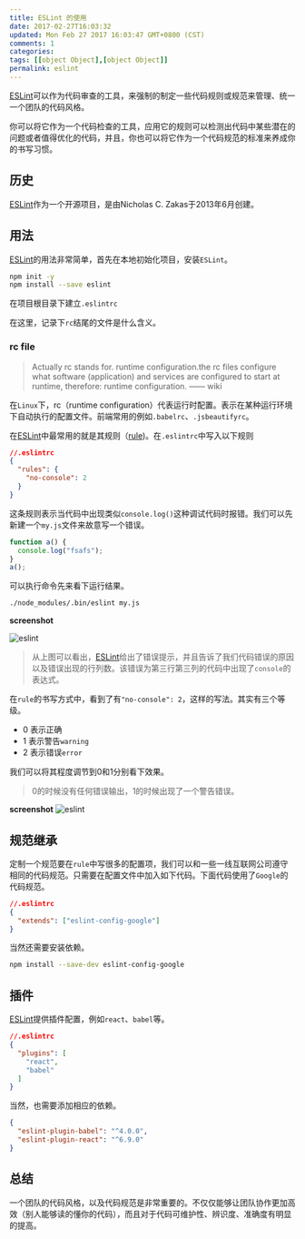```yaml
---
title: ESLint 的使用
date: 2017-02-27T16:03:32
updated: Mon Feb 27 2017 16:03:47 GMT+0800 (CST)
comments: 1
categories:
tags: [[object Object],[object Object]]
permalink: eslint
---
```


[ESLint](http://eslint.org/)可以作为代码审查的工具，来强制的制定一些代码规则或规范来管理、统一一个团队的代码风格。

你可以将它作为一个代码检查的工具，应用它的规则可以检测出代码中某些潜在的问题或者值得优化的代码，并且，你也可以将它作为一个代码规范的标准来养成你的书写习惯。

<!--more-->
## 历史

[ESLint](http://eslint.org/)作为一个开源项目，是由Nicholas C. Zakas于2013年6月创建。

## 用法

[ESLint](http://eslint.org/)的用法非常简单，首先在本地初始化项目，安装`ESLint`。

```bash
npm init -y
npm install --save eslint
```

在项目根目录下建立`.eslintrc`

在这里，记录下`rc`结尾的文件是什么含义。

### rc file

> Actually rc stands for. runtime configuration.the rc files configure what software (application) and services are configured to start at runtime, therefore: runtime configuration. —— wiki

在`Linux`下，rc（runtime configuration）代表运行时配置。表示在某种运行环境下自动执行的配置文件。前端常用的例如`.babelrc`、`.jsbeautifyrc`。


在[ESLint](http://eslint.org)中最常用的就是其规则（[rule](http://eslint.org/docs/rules/))。在`.eslintrc`中写入以下规则

```json
//.eslintrc
{
  "rules": {
    "no-console": 2
  }
}

```

这条规则表示当代码中出现类似`console.log()`这种调试代码时报错。我们可以先新建一个`my.js`文件来故意写一个错误。

```js
function a() {
  console.log("fsafs");
}
a();
```

可以执行命令先来看下运行结果。

```bash
./node_modules/.bin/eslint my.js
```

**screenshot**

![eslint](https://images-manager.oss-cn-shanghai.aliyuncs.com/static/eslint/eslint.png)

> 从上图可以看出，[ESLint](http://eslint.org)给出了错误提示，并且告诉了我们代码错误的原因以及错误出现的行列数。该错误为第三行第三列的代码中出现了`console`的表达式。

在`rule`的书写方式中，看到了有`"no-console": 2`，这样的写法。其实有三个等级。

- 0 表示正确
- 1 表示警告`warning`
- 2 表示错误`error`

我们可以将其程度调节到0和1分别看下效果。

> 0的时候没有任何错误输出，1的时候出现了一个警告错误。

**screenshot**
![eslint](https://images-manager.oss-cn-shanghai.aliyuncs.com/static/eslint/eslint-warning.png)

## 规范继承
定制一个规范要在`rule`中写很多的配置项，我们可以和一些一线互联网公司遵守相同的代码规范。只需要在配置文件中加入如下代码。下面代码使用了`Google`的代码规范。

```json
//.eslintrc
{
  "extends": ["eslint-config-google"]
}
```

当然还需要安装依赖。

```bash
npm install --save-dev eslint-config-google
```

## 插件

[ESLint](http://eslint.org/)提供插件配置，例如`react`、`babel`等。

```json
//.eslintrc
{
  "plugins": [
    "react",
    "babel"
  ]
}
```

当然，也需要添加相应的依赖。

```json
{
  "eslint-plugin-babel": "^4.0.0",
  "eslint-plugin-react": "^6.9.0"
}

```

## 总结

一个团队的代码风格，以及代码规范是非常重要的。不仅仅能够让团队协作更加高效（别人能够读的懂你的代码），而且对于代码可维护性、辨识度、准确度有明显的提高。
